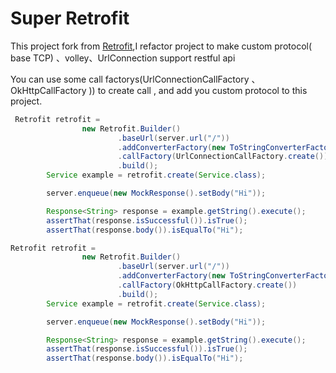 Super Retrofit
========
This project fork from [Retrofit](https://github.com/square/retrofit),I refactor project to make custom protocol( base TCP) 、volley、UrlConnection support restful api

You can use some call factorys(UrlConnectionCallFactory 、OkHttpCallFactory )) to create call , and add you custom protocol to this project.
```java
 Retrofit retrofit =
                new Retrofit.Builder()
                        .baseUrl(server.url("/"))
                        .addConverterFactory(new ToStringConverterFactory())
                        .callFactory(UrlConnectionCallFactory.create())
                        .build();
        Service example = retrofit.create(Service.class);

        server.enqueue(new MockResponse().setBody("Hi"));

        Response<String> response = example.getString().execute();
        assertThat(response.isSuccessful()).isTrue();
        assertThat(response.body()).isEqualTo("Hi");
``` 

```java
Retrofit retrofit =
                new Retrofit.Builder()
                        .baseUrl(server.url("/"))
                        .addConverterFactory(new ToStringConverterFactory())
                        .callFactory(OkHttpCallFactory.create())
                        .build();
        Service example = retrofit.create(Service.class);

        server.enqueue(new MockResponse().setBody("Hi"));

        Response<String> response = example.getString().execute();
        assertThat(response.isSuccessful()).isTrue();
        assertThat(response.body()).isEqualTo("Hi");
```
